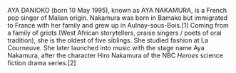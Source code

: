 AYA DANIOKO (born 10 May 1995), known as AYA NAKAMURA, is a French pop singer of Malian origin. Nakamura was born in Bamako but immigrated to France with her family and grew up in Aulnay-sous-Bois.[1] Coming from a family of griots (West African storytellers, praise singers / poets of oral tradition), she is the oldest of five siblings. She studied fashion at La Courneuve. She later launched into music with the stage name Aya Nakamura, after the character Hiro Nakamura of the NBC _Heroes_ science fiction drama series.[2]
